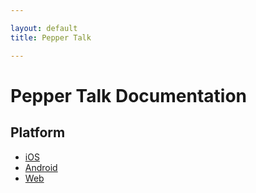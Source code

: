 ```yaml
---

layout: default
title: Pepper Talk

---
```

# Pepper Talk Documentation

## Platform
* [iOS](/ios)
* [Android](/android)
* [Web](/web)
